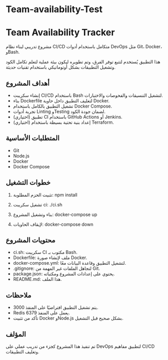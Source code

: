 # Team-availability-Test
# Team Availability Tracker

مشروع تدريبي لبناء نظام CI/CD متكامل باستخدام أدوات DevOps مثل Git، Docker، وBash.

هذا التطبيق يُستخدم لتتبع توفر الفرق، وتم تطويره ليكون بيئة عملية لتعلم تكامل الكود وتشغيل التطبيقات بشكل أوتوماتيكي باستخدام تقنيات حديثة.

## أهداف المشروع

- إنشاء سكريبت CI/CD باستخدام Bash لتشغيل التنسيقات والفحوصات والاختبارات.
- بناء Dockerfile لتغليف التطبيق داخل حاوية Docker.
- تشغيل التطبيق بالكامل باستخدام Docker Compose.
- تجربة أدوات Linting وTesting لضمان جودة الكود.
- (اختياري) تطبيق CI باستخدام GitHub Actions أو Jenkins.
- (اختياري) إعداد بنية تحتية بسيطة باستخدام Terraform.

## المتطلبات الأساسية

- Git
- Node.js
- Docker
- Docker Compose

## خطوات التشغيل

1. تثبيت الحزم المطلوبة:
   npm install

2. تشغيل سكريبت ci:
   ./ci.sh

3. بناء وتشغيل المشروع:
   docker-compose up

4. لإيقاف الحاويات:
   docker-compose down

## محتويات المشروع

- ci.sh: سكريبت CI مكتوب بـ Bash.
- Dockerfile: ملف لإنشاء صورة Docker.
- docker-compose.yml: لتشغيل التطبيق وقاعدة البيانات معًا.
- .gitignore: لتجاهل الملفات غير المهمة من Git.
- package.json: يحتوي على إعدادات المشروع ومكتباته.
- README.md: هذا الملف.

## ملاحظات

- يتم تشغيل التطبيق افتراضيًا على المنفذ 3000.
- Redis يعمل على المنفذ 6379.
- تأكد من تثبيت Docker وNode.js بشكل صحيح قبل التشغيل.

## المؤلف

تم تنفيذ هذا المشروع كجزء من تدريب عملي على DevOps لتطبيق مفاهيم CI/CD وتغليف التطبيقات.
